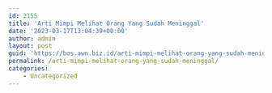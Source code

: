 ```yaml
---
id: 2155
title: 'Arti Mimpi Melihat Orang Yang Sudah Meninggal'
date: '2023-03-17T13:04:39+00:00'
author: admin
layout: post
guid: 'https://bos.awn.biz.id/arti-mimpi-melihat-orang-yang-sudah-meninggal/'
permalink: /arti-mimpi-melihat-orang-yang-sudah-meninggal/
categories:
    - Uncategorized
---
```



